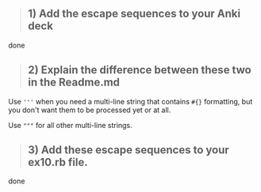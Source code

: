 > ## 1) Add the escape sequences to your Anki deck

done

> ## 2) Explain the difference between these two in the Readme.md

Use `'''` when you need a multi-line string that contains `#{}` formatting, but you don't want them to be processed yet or at all. 

Use `"""` for all other multi-line strings.

> ## 3) Add these escape sequences to your ex10.rb file.

done
